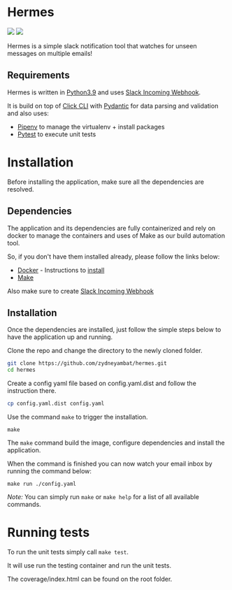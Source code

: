 # Hermes

<a href="https://codeclimate.com/github/zydneyambat/hermes/maintainability"><img src="https://api.codeclimate.com/v1/badges/a0bf863579e4a571dde2/maintainability" /></a>
<a href="https://codeclimate.com/github/zydneyambat/hermes/test_coverage"><img src="https://api.codeclimate.com/v1/badges/a0bf863579e4a571dde2/test_coverage" /></a>

Hermes is a simple slack notification tool that watches for unseen messages on multiple emails!

## Requirements

Hermes is written in <a href="https://www.python.org/downloads/release/python-390/" target="_blank">Python3.9</a> and uses <a href="https://api.slack.com/messaging/webhooks" target="_blank">Slack Incoming Webhook</a>.

It is build on top of <a href="https://click.palletsprojects.com/en/8.0.x/" target="_blank">Click CLI</a> with <a href="https://pydantic-docs.helpmanual.io/" target="_blank">Pydantic</a> for data parsing and validation and 
also uses:
 
* <a href="https://pipenv-fork.readthedocs.io/en/latest/" target="_blank">Pipenv</a> to manage the virtualenv + install packages
* <a href="https://docs.pytest.org/en/stable/" target="_blank">Pytest</a> to execute unit tests

# Installation

Before installing the application, make sure all the dependencies are resolved.

## Dependencies

The application and its dependencies are fully containerized and rely on docker to manage 
the containers and uses of Make as our build automation tool.

So, if you don't have them installed already, please follow the links below:

* <a href="https://www.docker.com/" target="_blank">Docker</a> - Instructions to <a href="https://docs.docker.com/get-docker/" target="_blank">install</a>
* <a href="https://en.wikipedia.org/wiki/Make_%28software%29" target="_blank">Make</a>

Also make sure to create <a href="https://api.slack.com/messaging/webhooks" target="_blank">Slack Incoming Webhook</a>

## Installation

Once the dependencies are installed, just follow the simple steps below to have the application up and running.

Clone the repo and change the directory to the newly cloned folder.

```bash
git clone https://github.com/zydneyambat/hermes.git
cd hermes
```

Create a config yaml file based on config.yaml.dist and follow the instruction there.
```bash
cp config.yaml.dist config.yaml
```
 
Use the command `make` to trigger the installation.

```
make
```

The `make` command build the image, configure dependencies and install the application.

When the command is finished you can now watch your email inbox by running the command below:

```
make run ./config.yaml
```

*Note:* You can simply run `make` or `make help` for a list of all available commands.
 
# Running tests

To run the unit tests simply call `make test`.

It will use run the testing container and run the unit tests.

The coverage/index.html can be found on the root folder.
